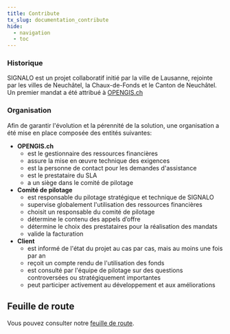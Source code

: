 ```yaml
---
title: Contribute
tx_slug: documentation_contribute
hide:
  - navigation
  - toc
---
```


### Historique

SIGNALO est un projet collaboratif initié par la ville de Lausanne, rejointe par les villes de Neuchâtel, la Chaux-de-Fonds et le Canton de Neuchâtel.
Un premier mandat a été attribué à [OPENGIS.ch](https://www.opengis.ch/)

### Organisation

Afin de garantir l'évolution et la pérennité de la solution, une organisation a été mise en place composée des entités suivantes:

* **OPENGIS.ch**
    * est le gestionnaire des ressources financières
    * assure la mise en œuvre technique des exigences
    * est la personne de contact pour les demandes d'assistance
    * est le prestataire du SLA
    * a un siège dans le comité de pilotage
* **Comité de pilotage**
    * est responsable du pilotage stratégique et technique de SIGNALO
    * supervise globalement l'utilisation des ressources financières
    * choisit un responsable du comité de pilotage
    * détermine le contenu des appels d’offre
    * détermine le choix des prestataires pour la réalisation des mandats
    * valide la facturation
* **Client**
    * est informé de l'état du projet au cas par cas, mais au moins une fois par an
    * reçoit un compte rendu de l'utilisation des fonds
    * est consulté par l'équipe de pilotage sur des questions controversées  ou stratégiquement importantes
    * peut participer activement au développement et aux améliorations

## Feuille de route

Vous pouvez consulter notre [feuille de route](roadmap.md).
